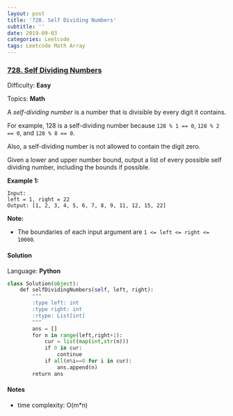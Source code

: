 ```yaml
---
layout: post
title: '728. Self Dividing Numbers'
subtitle: ''
date: 2019-09-03
categories: Leetcode
tags: Leetcode Math Array
---
```

### [728\. Self Dividing Numbers](https://leetcode.com/problems/self-dividing-numbers/)

Difficulty: **Easy**

Topics: **Math**


A _self-dividing number_ is a number that is divisible by every digit it contains.

For example, 128 is a self-dividing number because `128 % 1 == 0`, `128 % 2 == 0`, and `128 % 8 == 0`.

Also, a self-dividing number is not allowed to contain the digit zero.

Given a lower and upper number bound, output a list of every possible self dividing number, including the bounds if possible.

**Example 1:**  

```
Input: 
left = 1, right = 22
Output: [1, 2, 3, 4, 5, 6, 7, 8, 9, 11, 12, 15, 22]
```

**Note:**

*   The boundaries of each input argument are `1 <= left <= right <= 10000`.

#### Solution

Language: **Python**

```python
class Solution(object):
    def selfDividingNumbers(self, left, right):
        """
        :type left: int
        :type right: int
        :rtype: List[int]
        """
        ans = []
        for n in range(left,right+1):
            cur = list(map(int,str(n)))
            if 0 in cur:
                continue
            if all(n%i==0 for i in cur):
                ans.append(n)
        return ans
```

#### Notes
- time complexity: O(m*n)